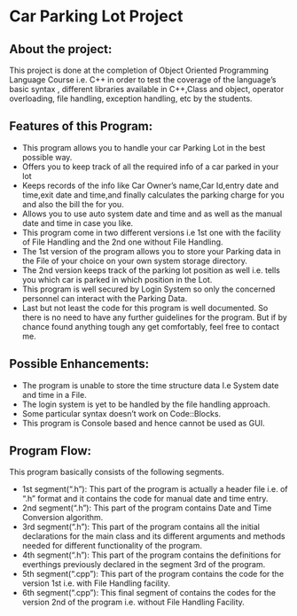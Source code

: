# Car Parking Lot Project
                                                


## About the project:
This project is done at the completion of Object Oriented Programming Language Course i.e. C++ in order to test the coverage of the language’s basic syntax , different libraries available in C++,Class and object, operator overloading, file handling, exception handling, etc by the students.

## Features of this Program:
-	This program allows you to handle your car Parking Lot in the best possible way.
-	Offers you to keep track of  all the required info of a car parked in your lot
-	Keeps records of the info like Car Owner’s name,Car Id,entry date and time,exit date and time,and finally calculates the parking charge for you and also the bill the for you.
-	Allows you to use auto system date and time and as well as the manual date and time in case you like.
-	This program come in two different versions i.e 1st one with the facility of File Handling and the 2nd one without  File Handling.
-	The 1st version of the program allows you to store your Parking data in the File of your choice on your own system storage directory.
-	The 2nd version keeps track of the parking lot position as well i.e. tells you which car is parked in which position in the Lot.
-	This program is well secured by Login System so only the concerned personnel can interact with the Parking Data.
-	Last but not least the code for this program is well documented. So there is no need to have any further guidelines for the program. But if by chance found anything tough any get comfortably, feel free to contact me.

## Possible Enhancements:
-	The program is  unable to store the time structure data I.e System date and time in a File.
-	The login system is yet to be handled by the file handling approach.
-	Some particular syntax doesn’t work on Code::Blocks.
-	This program is Console based and hence cannot be used as GUI.


## Program Flow:
This program basically consists of the following segments.
- 1st segment(“.h”): This part of the program is actually a header file i.e. of “.h” format and it contains the code for manual date and time entry.
- 2nd segment(“.h”): This part of the program contains Date and Time Conversion algorithm.
- 3rd segment(“.h”): This part of the program contains all the initial declarations for the main class and its different arguments and  methods needed for different functionality of the program.
- 4th segment(“.h”): This part of the program contains the definitions for everthings previously declared in the segment 3rd of the program.
- 5th segment(“.cpp”): This part of the program contains the code for the version 1st i.e. with File Handling facility.
- 6th segment(“.cpp”): This final segment of contains the codes for the version 2nd of the program i.e. without File Handling Facility.
                                                                                      
